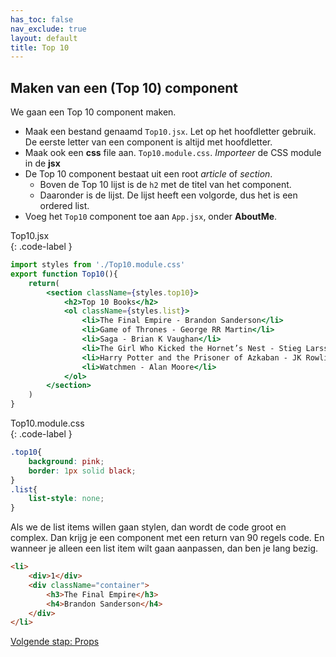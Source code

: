 ```yaml
---
has_toc: false
nav_exclude: true
layout: default
title: Top 10
---
```


## Maken van een (Top 10) component
We gaan een Top 10 component maken. 
* Maak een bestand genaamd `Top10.jsx`. Let op het hoofdletter gebruik. De eerste letter van een component is altijd met hoofdletter.
* Maak ook een **css** file aan. `Top10.module.css`. *Importeer* de CSS module in de **jsx**
* De Top 10 component bestaat uit een root *article* of *section*. 
    * Boven de Top 10 lijst is de `h2` met de titel van het component.
    * Daaronder is de lijst. De lijst heeft een volgorde, dus het is een ordered list. 
* Voeg het `Top10` component toe aan `App.jsx`, onder **AboutMe**.

Top10.jsx  
{: .code-label }
```jsx
import styles from './Top10.module.css'
export function Top10(){
    return(
        <section className={styles.top10}>
            <h2>Top 10 Books</h2>
            <ol className={styles.list}>
                <li>The Final Empire - Brandon Sanderson</li>
                <li>Game of Thrones - George RR Martin</li>
                <li>Saga - Brian K Vaughan</li>
                <li>The Girl Who Kicked the Hornet’s Nest - Stieg Larsson</li>
                <li>Harry Potter and the Prisoner of Azkaban - JK Rowling</li>
                <li>Watchmen - Alan Moore</li>
            </ol>
        </section>
    )
}
```

Top10.module.css  
{: .code-label }
```css
.top10{
    background: pink;
    border: 1px solid black;
}
.list{
    list-style: none;
}
```

Als we de list items willen gaan stylen, dan wordt de code groot en complex. Dan krijg je een component met een return van 90 regels code. En wanneer je alleen een list item wilt gaan aanpassen, dan ben je lang bezig.

```html
<li>
    <div>1</div>
    <div className="container">
        <h3>The Final Empire</h3>
        <h4>Brandon Sanderson</h4>
    </div>
</li>
```

[Volgende stap: Props](3props)
